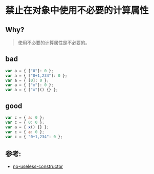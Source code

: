 # 禁止在对象中使用不必要的计算属性

## Why?

> 使用不必要的计算属性是不必要的。

## bad

```js
var a = { ["0"]: 0 };
var a = { ["0+1,234"]: 0 };
var a = { [0]: 0 };
var a = { ["x"]: 0 };
var a = { ["x"]() {} };
```

## good

```js
var c = { a: 0 };
var c = { 0: 0 };
var a = { x() {} };
var c = { a: 0 };
var c = { "0+1,234": 0 };
```

## 参考:

- [no-useless-constructor](https://eslint.org/docs/rules/no-useless-constructor)

